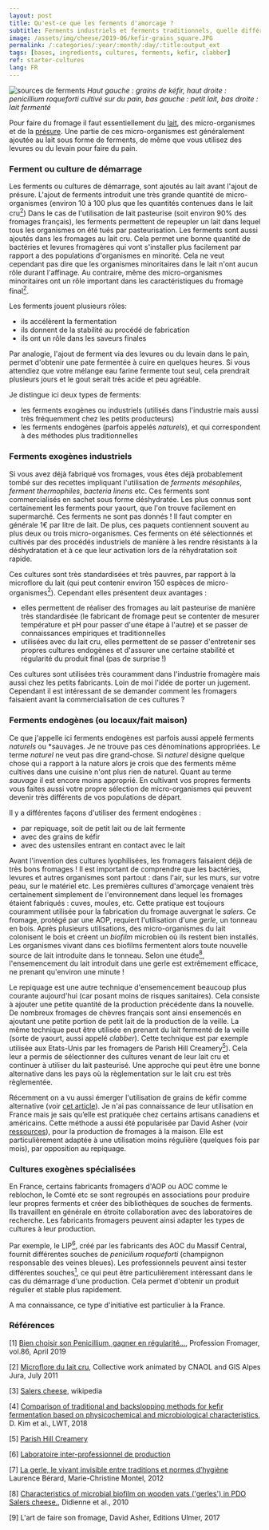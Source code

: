 ```yaml
---
layout: post
title: Qu'est-ce que les ferments d'amorcage ?
subtitle: Ferments industriels et ferments traditionnels, quelle différence ?
image: /assets/img/cheese/2019-06/kefir-grains_square.JPG
permalink: /:categories/:year/:month/:day/:title:output_ext
tags: [bases, ingredients, cultures, ferments, kefir, clabber]
ref: starter-cultures
lang: FR
---
```


![sources de ferments]({{site.baseurl}}/assets/img/cheese/2019-06/cultures_kefir-whey-penroqueforti-clabber.jpg)
*Haut gauche : grains de kéfir, haut droite : penicillium roqueforti cultivé sur du pain, bas gauche : petit lait,
bas droite : lait fermenté*

<!--excerpt.start-->
Pour faire du fromage il faut essentiellement du [lait]({{site.baseurl}}/2019/03/02/lait-cru.html), des micro-organismes et de la [présure]({{site.baseurl}}/bases.html).
Une partie de ces micro-organismes est généralement ajoutée au lait sous forme de ferments, de même que vous utilisez des 
levures ou du levain pour faire du pain.
<!--excerpt.end-->


### Ferment ou culture de démarrage

Les ferments ou cultures de démarrage, sont ajoutés au lait avant l'ajout de présure.
L'ajout de ferments introduit une très grande quantité de micro-organismes (environ 10 à 100 plus que les quantités contenues dans le lait cru[<sup>2</sup>](#2))
Dans le cas de l'utilisation de lait pasteurise (soit environ 90% des fromages français), les ferments permettent de repeupler un lait dans lequel tous les organismes on été
tués par pasteurisation.
Les ferments sont aussi ajoutés dans les fromages au lait cru. Cela permet une bonne quantité de bactéries et levures fromagères qui vont s'installer plus facilement par rapport 
a des populations d'organismes en minorité.
Cela ne veut cependant pas dire que les organismes minoritaires dans le lait n'ont aucun rôle durant l'affinage. 
Au contraire, même des micro-organismes minoritaires ont un rôle important dans les caractéristiques du fromage final[<sup>2</sup>](#2).

Les ferments jouent plusieurs rôles:
- ils accélèrent la fermentation
- ils donnent de la stabilité au procédé de fabrication
- ils ont un rôle dans les saveurs finales

Par analogie, l'ajout de ferment via des levures ou du levain dans le pain, permet d'obtenir une pate fermentée à cuire en quelques heures. 
Si vous attendiez que votre mélange eau farine fermente tout seul, cela prendrait plusieurs jours et le gout serait très acide et peu agréable.

Je distingue ici deux types de ferments:
- les ferments exogènes ou industriels (utilisés dans l'industrie mais aussi très fréquemment chez les petits producteurs)
- les ferments endogènes (parfois appelés *naturels*), et qui correspondent à des méthodes plus traditionnelles


### Ferments exogènes industriels

Si vous avez déjà fabriqué vos fromages, vous êtes déjà probablement tombé sur des recettes impliquant l'utilisation de *ferments mésophiles*, *ferment thermophiles*, *bacteria linens* etc.
Ces ferments sont commercialisés en sachet sous forme déshydratée. 
Les plus connus sont certainement les ferments pour yaourt, que l'on trouve facilement en supermarché.
Ces ferments ne sont pas donnés ! Il faut compter en générale 1€ par litre de lait.
De plus, ces paquets contiennent souvent au plus deux ou trois micro-organismes.
Ces ferments on été sélectionnés et cultivés par des procédés industriels de manière à les rendre résistants à la déshydratation et à ce que leur activation lors de la réhydratation soit rapide.

Ces cultures sont très standardisées et très pauvres, par rapport à la microflore du lait (qui peut contenir environ 150 espèces de micro-organismes[<sup>2</sup>](#2)).
Cependant elles présentent deux avantages :
- elles permettent de réaliser des fromages au lait pasteurise de manière très standardisée (le fabricant de fromage peut se contenter de mesurer température et pH pour passer d'une étape à l'autre) et 
se passer de connaissances empiriques et traditionnelles
- utilisées avec du lait cru, elles permettent de se passer d'entretenir ses propres cultures endogènes et d'assurer une certaine stabilité et régularité du produit final (pas de surprise !)

Ces cultures sont utilisées très couramment dans l'industrie fromagère mais aussi chez les petits fabricants.
Loin de moi l'idée de porter un jugement.
Cependant il est intéressant de se demander comment les fromagers faisaient avant la commercialisation de ces cultures ?


### Ferments endogènes (ou locaux/fait maison)

Ce que j'appelle ici ferments endogènes est parfois aussi appelé ferments *naturels* ou *sauvages. 
Je ne trouve pas ces dénominations appropriées. Le terme *naturel* ne veut pas dire grand-chose. 
Si *naturel* désigne quelque chose qui a rapport à la nature alors je crois que des ferments même cultives dans une cuisine n'ont plus rien de naturel.
Quant au terme *sauvage* il est encore moins approprié. 
En cultivant vos propres ferments vous faites aussi votre propre sélection de micro-organismes qui peuvent devenir très différents de vos populations de départ.

Il y a différentes façons d'utiliser des ferment endogènes :
- par repiquage, soit de petit lait ou de lait fermente 
- avec des grains de kéfir
- avec des ustensiles entrant en contact avec le lait

Avant l'invention des cultures lyophilisées, les fromagers faisaient déjà de très bons fromages !
Il est important de comprendre que les bactéries, levures et autres organismes sont partout : dans l'air, sur les murs, sur votre peau, sur le matériel etc.
Les premières cultures d'amorçage venaient très certainement simplement de l'environnement dans lequel les fromages étaient fabriqués : cuves, moules, etc.
Cette pratique est toujours couramment utilisée pour la fabrication du fromage auvergnat le *salers*.
Ce fromage, protégé par une AOP, requiert l'utilisation d'une *gerle*, un tonneau en bois. 
Après plusieurs utilisations, des micro-organismes du lait colonisent le bois et créent un *biofilm* microbien où ils restent bien installés.
Les organismes vivant dans ces biofilms fermentent alors toute nouvelle source de lait introduite dans le tonneau. 
Selon une étude[<sup>8</sup>](#8), l'ensemencement du lait introduit dans une gerle est extrêmement efficace, ne prenant qu'environ une minute !

Le repiquage est une autre technique d'ensemencement beaucoup plus courante aujourd'hui (car posant moins de risques sanitaires).
Cela consiste à ajouter une petite quantité de la production précédente dans la nouvelle.
De nombreux fromages de chèvres français sont ainsi ensemencés en ajoutant une petite portion de petit lait de la production de la veille.
La même technique peut être utilisée en prenant du lait fermenté de la veille (sorte de yaourt, aussi appelé *clabber*).
Cette technique est par exemple utilisée aux Etats-Unis par les fromagers de Parish Hill Creamery[<sup>5</sup>](#5)). 
Cela leur a permis de sélectionner des cultures venant de leur lait cru et continuer à utiliser du lait pasteurisé. 
Une approche qui peut être une bonne alternative dans les pays où la règlementation sur le lait cru est très règlementée.

Récemment on a vu aussi émerger l'utilisation de grains de kéfir comme alternative (voir [cet article]({{site.baseurl}}/2019/03/04/kit-minimal.html)).
Je n'ai pas connaissance de leur utilisation en France mais je sais qu’elle est pratiquée chez certains artisans canadiens et américains.
Cette méthode a aussi été popularisée par David Asher (voir [ressources]({{site.baseurl}}/fr/ressources)), pour la production de fromages à la maison.
Elle est particulièrement adaptée à une utilisation moins régulière (quelques fois par mois), par opposition au repiquage.


### Cultures exogènes spécialisées

En France, certains fabricants fromagers d'AOP ou AOC comme le reblochon, le Comté etc se sont regroupés en associations pour produire leur propres ferments et créer des bibliothèques de souches de ferments.
Ils travaillent en générale en étroite collaboration avec des laboratoires de recherche. Les fabricants fromagers peuvent ainsi adapter les types de cultures à leur production.

Par exemple, le LIP[<sup>6</sup>](#6), créé par les fabricants des AOC du Massif Central, fournit différentes souches de *penicilium roqueforti* (champignon responsable des veines bleues).
Les professionnels peuvent ainsi tester différentes souches[<sup>1</sup>](#1), ce qui peut être particulièrement intéressant dans le cas du démarrage d'une production. 
Cela permet d'obtenir un produit régulier et stable plus rapidement.

A ma connaissance, ce type d'initiative est particulier à la France.


### Références

<a class="anchor" id="1">[1]</a> [Bien choisir son Penicillium, gagner en régularité…](https://www.professionfromager.com/magazine/anciens-no/2019/no-86/sur-le-vif/article/bien-choisir-son-penicillium-gagner-en-regularite), Profession Fromager, vol.86, April 2019

<a class="anchor" id="2">[2]</a> [Microflore du lait cru](http://iccheesemongers.com/wp-content/uploads/Microfloredulaitcru-RMT-juillet2011BD.pdf), Collective work animated by CNAOL and GIS Alpes Jura, July 2011

<a class="anchor" id="3">[3]</a> [Salers cheese](https://en.wikipedia.org/wiki/Salers_cheese), wikipedia

[4] [Comparison of traditional and backslopping methods for kefir fermentation based on physicochemical and microbiological characteristics](https://www.sciencedirect.com/science/article/pii/S0023643818306066), 
D. Kim et al., LWT, 2018

<a class="anchor" id="5">[5]</a> [Parish Hill Creamery](https://www.parishhillcreamery.com/cultures)

<a class="anchor" id="6">[6]</a> [Laboratoire inter-professionnel de production](https://www.lip-sas.fr/)

<a class="anchor" id="7">[7]</a> [La gerle, le vivant invisible entre traditions et normes d’hygiène](http://www.ethno-terroirs.cnrs.fr/gestion/applis/apetit/fichiers/GerleLeVivantInvisibleLBerardMCMontel.pdf) Laurence Bérard, Marie-Christine Montel, 2012

<a class="anchor" id="8">[8]</a> [Characteristics of microbial biofilm on wooden vats ('gerles') in PDO Salers cheese.](https://www.ncbi.nlm.nih.gov/pubmed/22483401), Didienne et al., 2010

[9] L'art de faire son fromage, David Asher, Editions Ulmer, 2017

